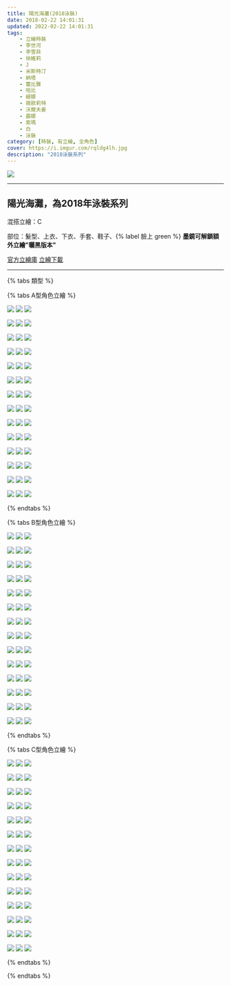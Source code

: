 ```yaml
---
title: 陽光海灘(2018泳裝)
date: 2018-02-22 14:01:31
updated: 2022-02-22 14:01:31
tags:
    - 立繪時裝
    - 李世河
    - 李雪菲
    - 徐維莉
    - J
    - 米斯特汀
    - 納塔
    - 蕾比雅
    - 哈比
    - 緹娜
    - 薇歐莉特
    - 沃爾夫姜
    - 露娜
    - 索瑪
    - 白
    - 泳裝
category: [時裝, 有立繪, 全角色]
cover: https://i.imgur.com/rqldg4lh.jpg
description: "2018泳裝系列"
---
```


[![](https://i.imgur.com/rqldg4lh.jpg)](https://i.imgur.com/rqldg4l.jpg)

---
## 陽光海灘，為2018年泳裝系列
混搭立繪：C

部位：髮型、上衣、下衣、手套、鞋子、{% label 臉上 green %} 
**墨鏡可解鎖額外立繪"曬黑版本"**

[官方立繪庫](https://closers.nexon.com/Pds/FanSiteKit)
[立繪下載](https://closers.vod.nexoncdn.co.kr/site/fansitekit/Closers_FansiteKit_sunshine_180823.zip)

---

{% tabs 類型 %}
<!-- tab A型-->
{% tabs A型角色立繪 %}
<!-- tab 李世河(Seha)-->
[![](https://i.imgur.com/T5P8mmBh.jpg)](https://i.imgur.com/T5P8mmB.jpg)
[![](https://i.imgur.com/FGGJBXQh.jpg)](https://i.imgur.com/FGGJBXQ.jpg)
[![](https://i.imgur.com/vr83DU2h.png)](https://i.imgur.com/vr83DU2.png)
<!-- endtab -->
<!-- tab 李雪菲(Seulbi)-->
[![](https://i.imgur.com/1nZtxJSh.jpg)](https://i.imgur.com/1nZtxJS.jpg)
[![](https://i.imgur.com/JCeDfAmh.jpg)](https://i.imgur.com/JCeDfAm.jpg)
[![](https://i.imgur.com/qdRzOKdh.png)](https://i.imgur.com/qdRzOKd.png)
<!-- endtab -->
<!-- tab 徐維莉(Yuri)-->
[![](https://i.imgur.com/8mDutErh.jpg)](https://i.imgur.com/8mDutEr.jpg)
[![](https://i.imgur.com/ixjJ8pfh.jpg)](https://i.imgur.com/ixjJ8pf.jpg)
[![](https://i.imgur.com/hlzEWqGh.png)](https://i.imgur.com/hlzEWqG.png)
<!-- endtab -->
<!-- tab J-->
[![](https://i.imgur.com/ucc56yGh.jpg)](https://i.imgur.com/ucc56yG.jpg)
[![](https://i.imgur.com/MmvXseNh.jpg)](https://i.imgur.com/MmvXseN.jpg)
[![](https://i.imgur.com/BTLZD1ih.png)](https://i.imgur.com/BTLZD1i.png)
<!-- endtab -->
<!-- tab 米斯特汀(Tein)-->
[![](https://i.imgur.com/WoF1icmh.jpg)](https://i.imgur.com/WoF1icm.jpg)
[![](https://i.imgur.com/Kp0Q0o6h.jpg)](https://i.imgur.com/Kp0Q0o6.jpg)
[![](https://i.imgur.com/aFYzMmvh.png)](https://i.imgur.com/aFYzMmv.png)
<!-- endtab -->
<!-- tab 納塔(Nata)-->
[![](https://i.imgur.com/BSmdiBdh.jpg)](https://i.imgur.com/BSmdiBd.jpg)
[![](https://i.imgur.com/9lHfMaah.jpg)](https://i.imgur.com/9lHfMaa.jpg)
[![](https://i.imgur.com/WGc5Qesh.png)](https://i.imgur.com/WGc5Qes.png)
<!-- endtab -->
<!-- tab 蕾比雅(Levia)-->
[![](https://i.imgur.com/xFJbJeFh.jpg)](https://i.imgur.com/xFJbJeF.jpg)
[![](https://i.imgur.com/lNWVkLgh.jpg)](https://i.imgur.com/lNWVkLg.jpg)
[![](https://i.imgur.com/BkX1InSh.png)](https://i.imgur.com/BkX1InS.png)
<!-- endtab -->
<!-- tab 哈比(Harpy)-->
[![](https://i.imgur.com/brqdrkbh.jpg)](https://i.imgur.com/brqdrkb.jpg)
[![](https://i.imgur.com/L9qwaFeh.jpg)](https://i.imgur.com/L9qwaFe.jpg)
[![](https://i.imgur.com/rW2gTmhh.png)](https://i.imgur.com/rW2gTmh.png)
<!-- endtab -->
<!-- tab 緹娜(Tina)-->
[![](https://i.imgur.com/WRfBg1Fh.jpg)](https://i.imgur.com/WRfBg1F.jpg)
[![](https://i.imgur.com/u0HrHDMh.jpg)](https://i.imgur.com/u0HrHDM.jpg)
[![](https://i.imgur.com/9qc8u6Rh.png)](https://i.imgur.com/9qc8u6R.png)
<!-- endtab -->
<!-- tab 薇歐莉特(Violet)-->
[![](https://i.imgur.com/lO6gZRhh.jpg)](https://i.imgur.com/lO6gZRh.jpg)
[![](https://i.imgur.com/xsYhmeCh.jpg)](https://i.imgur.com/xsYhmeC.jpg)
[![](https://i.imgur.com/1edFr0ch.png)](https://i.imgur.com/1edFr0c.png)
<!-- endtab -->
<!-- tab 沃爾夫姜(Wolfgang)-->
[![](https://i.imgur.com/8bHIVJ6h.jpg)](https://i.imgur.com/8bHIVJ6.jpg)
[![](https://i.imgur.com/qYSZvDah.jpg)](https://i.imgur.com/qYSZvDa.jpg)
[![](https://i.imgur.com/4asT2x5h.png)](https://i.imgur.com/4asT2x5.png)
<!-- endtab -->
<!-- tab 露娜(Luna)-->
[![](https://i.imgur.com/gPHPkUEh.jpg)](https://i.imgur.com/gPHPkUE.jpg)
[![](https://i.imgur.com/2710YRah.jpg)](https://i.imgur.com/2710YRa.jpg)
[![](https://i.imgur.com/iCkeB2ch.png)](https://i.imgur.com/iCkeB2c.png)
<!-- endtab -->
<!-- tab 索瑪(Soma)-->
[![](https://i.imgur.com/j4rYcleh.jpg)](https://i.imgur.com/j4rYcle.jpg)
[![](https://i.imgur.com/1tdhxFZh.jpg)](https://i.imgur.com/1tdhxFZ.jpg)
[![](https://i.imgur.com/I184bGDh.png)](https://i.imgur.com/I184bGD.png)
<!-- endtab -->
<!-- tab 白(Bai)-->
[![](https://i.imgur.com/haiihe0h.jpg)](https://i.imgur.com/haiihe0.jpg)
[![](https://i.imgur.com/9y1QtZ5h.jpg)](https://i.imgur.com/9y1QtZ5.jpg)
[![](https://i.imgur.com/1MMewOIh.png)](https://i.imgur.com/1MMewOI.png)
<!-- endtab -->
{% endtabs %}
<!-- endtab -->

<!-- tab B型-->
{% tabs B型角色立繪 %}
<!-- tab 李世河(Seha)-->
[![](https://i.imgur.com/KfDi095h.jpg)](https://i.imgur.com/KfDi095.jpg)
[![](https://i.imgur.com/1E5mVRuh.jpg)](https://i.imgur.com/1E5mVRu.jpg)
[![](https://i.imgur.com/yAIxxSch.png)](https://i.imgur.com/yAIxxSc.png)
<!-- endtab -->
<!-- tab 李雪菲(Seulbi)-->
[![](https://i.imgur.com/hIneImVh.jpg)](https://i.imgur.com/hIneImV.jpg)
[![](https://i.imgur.com/UNuXVWlh.jpg)](https://i.imgur.com/UNuXVWl.jpg)
[![](https://i.imgur.com/egLbgv0h.png)](https://i.imgur.com/egLbgv0.png)
<!-- endtab -->
<!-- tab 徐維莉(Yuri)-->
[![](https://i.imgur.com/CvSnrs7h.jpg)](https://i.imgur.com/CvSnrs7.jpg)
[![](https://i.imgur.com/8Od7oLLh.jpg)](https://i.imgur.com/8Od7oLL.jpg)
[![](https://i.imgur.com/fPkE9y6h.png)](https://i.imgur.com/fPkE9y6.png)
<!-- endtab -->
<!-- tab J-->
[![](https://i.imgur.com/a7sXnHrh.jpg)](https://i.imgur.com/a7sXnHr.jpg)
[![](https://i.imgur.com/Ir39KNyh.jpg)](https://i.imgur.com/Ir39KNy.jpg)
[![](https://i.imgur.com/SvxJNeRh.png)](https://i.imgur.com/SvxJNeR.png)
<!-- endtab -->
<!-- tab 米斯特汀(Tein)-->
[![](https://i.imgur.com/PKJaLuQh.jpg)](https://i.imgur.com/PKJaLuQ.jpg)
[![](https://i.imgur.com/vwVJ6Dah.jpg)](https://i.imgur.com/vwVJ6Da.jpg)
[![](https://i.imgur.com/anAudIjh.png)](https://i.imgur.com/anAudIj.png)
<!-- endtab -->
<!-- tab 納塔(Nata)-->
[![](https://i.imgur.com/nCsTctCh.jpg)](https://i.imgur.com/nCsTctC.jpg)
[![](https://i.imgur.com/eUbcZpKh.jpg)](https://i.imgur.com/eUbcZpK.jpg)
[![](https://i.imgur.com/posHlkvh.png)](https://i.imgur.com/posHlkv.png)
<!-- endtab -->
<!-- tab 蕾比雅(Levia)-->
[![](https://i.imgur.com/pVndDrih.jpg)](https://i.imgur.com/pVndDri.jpg)
[![](https://i.imgur.com/7ASX6Y0h.jpg)](https://i.imgur.com/7ASX6Y0.jpg)
[![](https://i.imgur.com/SM2xm2Zh.png)](https://i.imgur.com/SM2xm2Z.png)
<!-- endtab -->
<!-- tab 哈比(Harpy)-->
[![](https://i.imgur.com/VCtATNHh.jpg)](https://i.imgur.com/VCtATNH.jpg)
[![](https://i.imgur.com/40a50n2h.jpg)](https://i.imgur.com/40a50n2.jpg)
[![](https://i.imgur.com/OkeHqtCh.png)](https://i.imgur.com/OkeHqtC.png)
<!-- endtab -->
<!-- tab 緹娜(Tina)-->
[![](https://i.imgur.com/WVhcDWSh.jpg)](https://i.imgur.com/WVhcDWS.jpg)
[![](https://i.imgur.com/w1eo60jh.jpg)](https://i.imgur.com/w1eo60j.jpg)
[![](https://i.imgur.com/kOopfZPh.png)](https://i.imgur.com/kOopfZP.png)
<!-- endtab -->
<!-- tab 薇歐莉特(Violet)-->
[![](https://i.imgur.com/9LEPCMSh.jpg)](https://i.imgur.com/9LEPCMS.jpg)
[![](https://i.imgur.com/9OMI9DHh.jpg)](https://i.imgur.com/9OMI9DH.jpg)
[![](https://i.imgur.com/SGKaQxvh.png)](https://i.imgur.com/SGKaQxv.png)
<!-- endtab -->
<!-- tab 沃爾夫姜(Wolfgang)-->
[![](https://i.imgur.com/Fv3EwiHh.jpg)](https://i.imgur.com/Fv3EwiH.jpg)
[![](https://i.imgur.com/XeZeYIrh.jpg)](https://i.imgur.com/XeZeYIr.jpg)
[![](https://i.imgur.com/kAfvLzuh.png)](https://i.imgur.com/kAfvLzu.png)
<!-- endtab -->
<!-- tab 露娜(Luna)-->
[![](https://i.imgur.com/lm2bZnlh.jpg)](https://i.imgur.com/lm2bZnl.jpg)
[![](https://i.imgur.com/dwukIfih.jpg)](https://i.imgur.com/dwukIfi.jpg)
[![](https://i.imgur.com/6v6vnWyh.png)](https://i.imgur.com/6v6vnWy.png)
<!-- endtab -->
<!-- tab 索瑪(Soma)-->
[![](https://i.imgur.com/rx1gjpSh.jpg)](https://i.imgur.com/rx1gjpS.jpg)
[![](https://i.imgur.com/mDkmXG3h.jpg)](https://i.imgur.com/mDkmXG3.jpg)
[![](https://i.imgur.com/S3spFbAh.png)](https://i.imgur.com/S3spFbA.png)
<!-- endtab -->
<!-- tab 白(Bai)-->
[![](https://i.imgur.com/jJclC4ah.jpg)](https://i.imgur.com/jJclC4a.jpg)
[![](https://i.imgur.com/DaHcAbkh.jpg)](https://i.imgur.com/DaHcAbk.jpg)
[![](https://i.imgur.com/HJr3s5Mh.png)](https://i.imgur.com/HJr3s5M.png)
<!-- endtab -->
{% endtabs %}
<!-- endtab -->

<!-- tab C型(混搭立繪)-->
{% tabs C型角色立繪 %}
<!-- tab 李世河(Seha)-->
[![](https://i.imgur.com/A1ykIpth.jpg)](https://i.imgur.com/A1ykIpt.jpg)
[![](https://i.imgur.com/cJBEeQ4h.jpg)](https://i.imgur.com/cJBEeQ4.jpg)
[![](https://i.imgur.com/dYKKKcjh.png)](https://i.imgur.com/dYKKKcj.png)
<!-- endtab -->
<!-- tab 李雪菲(Seulbi)-->
[![](https://i.imgur.com/q85KBySh.jpg)](https://i.imgur.com/q85KByS.jpg)
[![](https://i.imgur.com/O0atjMwh.jpg)](https://i.imgur.com/O0atjMw.jpg)
[![](https://i.imgur.com/4Zoym4Bh.png)](https://i.imgur.com/4Zoym4B.png)
<!-- endtab -->
<!-- tab 徐維莉(Yuri)-->
[![](https://i.imgur.com/EJzDG3Wh.jpg)](https://i.imgur.com/EJzDG3W.jpg)
[![](https://i.imgur.com/1yg5GABh.jpg)](https://i.imgur.com/1yg5GAB.jpg)
[![](https://i.imgur.com/OiApVYgh.png)](https://i.imgur.com/OiApVYg.png)
<!-- endtab -->
<!-- tab J-->
[![](https://i.imgur.com/uozwvg4h.jpg)](https://i.imgur.com/uozwvg4.jpg)
[![](https://i.imgur.com/ZEbNCAth.jpg)](https://i.imgur.com/ZEbNCAt.jpg)
[![](https://i.imgur.com/T5v5u8kh.png)](https://i.imgur.com/T5v5u8k.png)
<!-- endtab -->
<!-- tab 米斯特汀(Tein)-->
[![](https://i.imgur.com/0CQNLhlh.jpg)](https://i.imgur.com/0CQNLhl.jpg)
[![](https://i.imgur.com/rg4DdXTh.jpg)](https://i.imgur.com/rg4DdXT.jpg)
[![](https://i.imgur.com/VEzQt6Hh.png)](https://i.imgur.com/VEzQt6H.png)
<!-- endtab -->
<!-- tab 納塔(Nata)-->
[![](https://i.imgur.com/DZChaC4h.jpg)](https://i.imgur.com/DZChaC4.jpg)
[![](https://i.imgur.com/lpfvbFWh.jpg)](https://i.imgur.com/lpfvbFW.jpg)
[![](https://i.imgur.com/4SmFtwth.png)](https://i.imgur.com/4SmFtwt.png)
<!-- endtab -->
<!-- tab 蕾比雅(Levia)-->
[![](https://i.imgur.com/o4Yi6kph.jpg)](https://i.imgur.com/o4Yi6kp.jpg)
[![](https://i.imgur.com/DEJU6M7h.jpg)](https://i.imgur.com/DEJU6M7.jpg)
[![](https://i.imgur.com/w2Ud0Pqh.png)](https://i.imgur.com/w2Ud0Pq.png)
<!-- endtab -->
<!-- tab 哈比(Harpy)-->
[![](https://i.imgur.com/zwL9VpSh.jpg)](https://i.imgur.com/zwL9VpS.jpg)
[![](https://i.imgur.com/hqUiAaNh.jpg)](https://i.imgur.com/hqUiAaN.jpg)
[![](https://i.imgur.com/crJT5brh.png)](https://i.imgur.com/crJT5br.png)
<!-- endtab -->
<!-- tab 緹娜(Tina)-->
[![](https://i.imgur.com/YZ1Hhd7h.jpg)](https://i.imgur.com/YZ1Hhd7.jpg)
[![](https://i.imgur.com/7kwTIevh.jpg)](https://i.imgur.com/7kwTIev.jpg)
[![](https://i.imgur.com/8X7pgrXh.png)](https://i.imgur.com/8X7pgrX.png)
<!-- endtab -->
<!-- tab 薇歐莉特(Violet)-->
[![](https://i.imgur.com/WGDTCj7h.jpg)](https://i.imgur.com/WGDTCj7.jpg)
[![](https://i.imgur.com/LOJngnmh.jpg)](https://i.imgur.com/LOJngnm.jpg)
[![](https://i.imgur.com/KnJAJPHh.png)](https://i.imgur.com/KnJAJPH.png)
<!-- endtab -->
<!-- tab 沃爾夫姜(Wolfgang)-->
[![](https://i.imgur.com/fnJKRP0h.jpg)](https://i.imgur.com/fnJKRP0.jpg)
[![](https://i.imgur.com/Z5gcUmrh.jpg)](https://i.imgur.com/Z5gcUmr.jpg)
[![](https://i.imgur.com/J7wqj0oh.png)](https://i.imgur.com/J7wqj0o.png)
<!-- endtab -->
<!-- tab 露娜(Luna)-->
[![](https://i.imgur.com/YEHre3Ch.jpg)](https://i.imgur.com/YEHre3C.jpg)
[![](https://i.imgur.com/4dwVqhkh.jpg)](https://i.imgur.com/4dwVqhk.jpg)
[![](https://i.imgur.com/H0S2oUmh.png)](https://i.imgur.com/H0S2oUm.png)
<!-- endtab -->
<!-- tab 索瑪(Soma)-->
[![](https://i.imgur.com/L5ESck4h.jpg)](https://i.imgur.com/L5ESck4.jpg)
[![](https://i.imgur.com/6yqdNPMh.jpg)](https://i.imgur.com/6yqdNPM.jpg)
[![](https://i.imgur.com/5iDDTjqh.png)](https://i.imgur.com/5iDDTjq.png)
<!-- endtab -->
<!-- tab 白(Bai)-->
[![](https://i.imgur.com/DJf9f3Ph.jpg)](https://i.imgur.com/DJf9f3P.jpg)
[![](https://i.imgur.com/cJBEeQ4h.jpg)](https://i.imgur.com/cJBEeQ4.jpg)
[![](https://i.imgur.com/CuU1Mdeh.png)](https://i.imgur.com/CuU1Mde.png)
<!-- endtab -->
{% endtabs %}
<!-- endtab -->
{% endtabs %}

